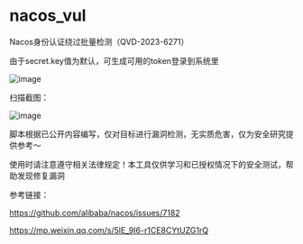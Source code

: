 # nacos_vul
Nacos身份认证绕过批量检测（QVD-2023-6271）

由于secret.key值为默认，可生成可用的token登录到系统里

![image](https://user-images.githubusercontent.com/88339946/225548462-4b086984-0862-4b75-a722-24ad5ffd41d5.png)

扫描截图：

![image](https://user-images.githubusercontent.com/88339946/225786466-6d0aa102-71f3-4a1a-a945-4cf3a2b8aecc.png)


脚本根据已公开内容编写，仅对目标进行漏洞检测，无实质危害，仅为安全研究提供参考～ 

使用时请注意遵守相关法律规定！本工具仅供学习和已授权情况下的安全测试，帮助发现修复漏洞

参考链接：

https://github.com/alibaba/nacos/issues/7182

https://mp.weixin.qq.com/s/5lE_9I6-r1CE8CYtUZG1rQ
